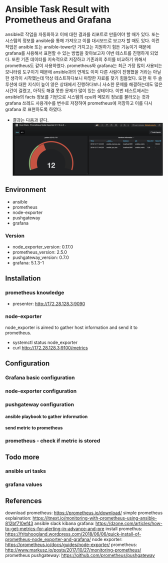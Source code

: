 # Ansible Task Result with Prometheus and Grafana
ansible로 작업을 자동화하고 이에 대한 결과를 리포트로 만들어야 할 때가 있다. 또는 시스템의 정보를 ansible을 통해 가져오고 이를 대시보드로 보고자 할 때도 있다. 이런 작업은 ansible 또는 ansible-tower만 가지고는 지원하기 힘든 기능이기 때문에 grafana를 사용해서 표현할 수 있는 방법을 찾아보고자 이번 테스트를 진행하게 되었다. 또한 기존 데이터를 지속적으로 저장하고 기존과의 추이를 비교하기 위해서 prometheus도 같이 사용하였다.
prometheus와 grafana는 최근 가장 많이 사용되는 모니터링 도구이기 때문에 ansible과의 연계도 이미 다른 사람이 진행했을 거라는 아닐한 생각이 시작했는데 막상 테스트하다보니 마땅한 자료를 찾기 힘들었다. 또한 위 두 솔루션에 대한 지식이 높이 않은 상태에서 진행하다보니 사소한 문제를 해결하는데도 많은 시간이 걸렸고, 아직도 해결 못한 문제가 많이 있는 상태이다.
이번 테스트에서는 ansible의 facts 정보를 기반으로 시스템의 cpu와 메모리 정보를 불러오는 것과 grafana 쓰레드 사용개수를 변수로 저장하여 prometheus에 저장하고 이를 다시 grafana 로 표현하도록 하였다.

- 결과는 다음과 같다.
![result](images/grafana_result.png)

## Environment
- ansible
- prometheus
- node-exporter
- pushgateway
- grafana
### Version
- node_exporter_version: 0.17.0
- prometheus_version: 2.5.0
- pushgateway_version: 0.7.0
- grafana: 5.1.3-1

## Installation

### prometheus knowledge
- presenter: http://172.28.128.3:9090
### node-exporter
node_exporter is aimed to gather host information and send it to prometheus.
- systemctl status node_exporter
- curl http://172.28.128.3:9100/metrics

## Configuration
### Grafana basic configuration
### node-exporter configuration
### pushgateway configuration
#### ansible playbook to gather information
#### send metric to prometheus
### prometheus - check if metric is stored

## Todo more
### ansible uri tasks
### grafana values
### 

## References
download prometheus: https://prometheus.io/download/
simple prometheus explaination: https://itnext.io/monitoring-with-prometheus-using-ansible-812bf710ef43
ansible slack kibana grafana: https://dzone.com/articles/how-to-get-metrics-for-alerting-in-advance-and-pre
install promethus: https://fritshoogland.wordpress.com/2018/06/06/quick-install-of-prometheus-node_exporter-and-grafana/
node exporter: https://prometheus.io/docs/guides/node-exporter/
prometheus: http://www.markusz.io/posts/2017/10/27/monitoring-prometheus/
prometheus pushgateway: https://github.com/prometheus/pushgateway

